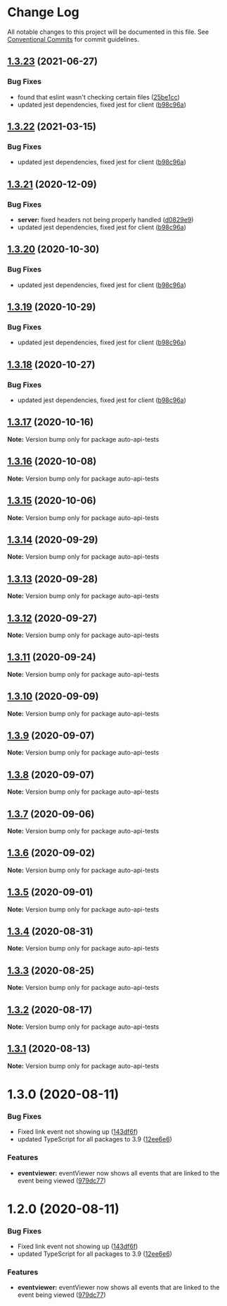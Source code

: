 # Change Log

All notable changes to this project will be documented in this file.
See [Conventional Commits](https://conventionalcommits.org) for commit guidelines.

## [1.3.23](http://github.com//cap-md089/evmplus-v6/compare/auto-api-tests@1.3.14...auto-api-tests@1.3.23) (2021-06-27)


### Bug Fixes

* found that eslint wasn't checking certain files ([25be1cc](http://github.com//cap-md089/evmplus-v6/commit/25be1cc5b028540339a05dc713563b88d226e214))
* updated jest dependencies, fixed jest for client ([b98c96a](http://github.com//cap-md089/evmplus-v6/commit/b98c96a97dac6840308775bad73aec6801391690))





## [1.3.22](http://github.com//cap-md089/evmplus-v6/compare/auto-api-tests@1.3.14...auto-api-tests@1.3.22) (2021-03-15)


### Bug Fixes

* updated jest dependencies, fixed jest for client ([b98c96a](http://github.com//cap-md089/evmplus-v6/commit/b98c96a97dac6840308775bad73aec6801391690))





## [1.3.21](http://github.com//cap-md089/evmplus-v6/compare/auto-api-tests@1.3.14...auto-api-tests@1.3.21) (2020-12-09)


### Bug Fixes

* **server:** fixed headers not being properly handled ([d0829e9](http://github.com//cap-md089/evmplus-v6/commit/d0829e9c94399c402388c26ec05512e53153615b))
* updated jest dependencies, fixed jest for client ([b98c96a](http://github.com//cap-md089/evmplus-v6/commit/b98c96a97dac6840308775bad73aec6801391690))





## [1.3.20](http://github.com//cap-md089/evmplus-v6/compare/auto-api-tests@1.3.14...auto-api-tests@1.3.20) (2020-10-30)


### Bug Fixes

* updated jest dependencies, fixed jest for client ([b98c96a](http://github.com//cap-md089/evmplus-v6/commit/b98c96a97dac6840308775bad73aec6801391690))





## [1.3.19](http://github.com//cap-md089/evmplus-v6/compare/auto-api-tests@1.3.14...auto-api-tests@1.3.19) (2020-10-29)


### Bug Fixes

* updated jest dependencies, fixed jest for client ([b98c96a](http://github.com//cap-md089/evmplus-v6/commit/b98c96a97dac6840308775bad73aec6801391690))





## [1.3.18](http://github.com//cap-md089/evmplus-v6/compare/auto-api-tests@1.3.14...auto-api-tests@1.3.18) (2020-10-27)


### Bug Fixes

* updated jest dependencies, fixed jest for client ([b98c96a](http://github.com//cap-md089/evmplus-v6/commit/b98c96a97dac6840308775bad73aec6801391690))





## [1.3.17](http://github.com//cap-md089/evmplus-v6/compare/auto-api-tests@1.3.14...auto-api-tests@1.3.17) (2020-10-16)

**Note:** Version bump only for package auto-api-tests





## [1.3.16](http://github.com//cap-md089/evmplus-v6/compare/auto-api-tests@1.3.14...auto-api-tests@1.3.16) (2020-10-08)

**Note:** Version bump only for package auto-api-tests





## [1.3.15](http://github.com//cap-md089/evmplus-v6/compare/auto-api-tests@1.3.14...auto-api-tests@1.3.15) (2020-10-06)

**Note:** Version bump only for package auto-api-tests





## [1.3.14](http://github.com//cap-md089/evmplus-v6/compare/auto-api-tests@1.3.2...auto-api-tests@1.3.14) (2020-09-29)

**Note:** Version bump only for package auto-api-tests





## [1.3.13](http://github.com//cap-md089/evmplus-v6/compare/auto-api-tests@1.3.2...auto-api-tests@1.3.13) (2020-09-28)

**Note:** Version bump only for package auto-api-tests





## [1.3.12](http://github.com//cap-md089/evmplus-v6/compare/auto-api-tests@1.3.2...auto-api-tests@1.3.12) (2020-09-27)

**Note:** Version bump only for package auto-api-tests





## [1.3.11](http://github.com//cap-md089/evmplus-v6/compare/auto-api-tests@1.3.2...auto-api-tests@1.3.11) (2020-09-24)

**Note:** Version bump only for package auto-api-tests





## [1.3.10](http://github.com//cap-md089/capunit-com-v6/compare/auto-api-tests@1.3.2...auto-api-tests@1.3.10) (2020-09-09)

**Note:** Version bump only for package auto-api-tests





## [1.3.9](http://github.com//cap-md089/evmplus-v6/compare/auto-api-tests@1.3.2...auto-api-tests@1.3.9) (2020-09-07)

**Note:** Version bump only for package auto-api-tests

## [1.3.8](http://github.com//cap-md089/evmplus-v6/compare/auto-api-tests@1.3.2...auto-api-tests@1.3.8) (2020-09-07)

**Note:** Version bump only for package auto-api-tests

## [1.3.7](http://github.com//cap-md089/evmplus-v6/compare/auto-api-tests@1.3.2...auto-api-tests@1.3.7) (2020-09-06)

**Note:** Version bump only for package auto-api-tests

## [1.3.6](http://github.com//cap-md089/evmplus-v6/compare/auto-api-tests@1.3.2...auto-api-tests@1.3.6) (2020-09-02)

**Note:** Version bump only for package auto-api-tests

## [1.3.5](http://github.com//cap-md089/evmplus-v6/compare/auto-api-tests@1.3.2...auto-api-tests@1.3.5) (2020-09-01)

**Note:** Version bump only for package auto-api-tests

## [1.3.4](http://github.com//cap-md089/evmplus-v6/compare/auto-api-tests@1.3.2...auto-api-tests@1.3.4) (2020-08-31)

**Note:** Version bump only for package auto-api-tests

## [1.3.3](http://github.com//cap-md089/evmplus-v6/compare/auto-api-tests@1.3.2...auto-api-tests@1.3.3) (2020-08-25)

**Note:** Version bump only for package auto-api-tests

## [1.3.2](http://github.com//cap-md089/evmplus-v6/compare/auto-api-tests@1.3.0...auto-api-tests@1.3.2) (2020-08-17)

**Note:** Version bump only for package auto-api-tests

## [1.3.1](http://github.com//cap-md089/evmplus-v6/compare/auto-api-tests@1.3.0...auto-api-tests@1.3.1) (2020-08-13)

**Note:** Version bump only for package auto-api-tests

# 1.3.0 (2020-08-11)

### Bug Fixes

-   Fixed link event not showing up ([143df6f](http://github.com//cap-md089/evmplus-v6/commit/143df6f6daaf7975fff3e58c68c888a226d8b31a))
-   updated TypeScript for all packages to 3.9 ([12ee6e6](http://github.com//cap-md089/evmplus-v6/commit/12ee6e67d9669d73d849791cf22637357dd4ae30))

### Features

-   **eventviewer:** eventViewer now shows all events that are linked to the event being viewed ([979dc77](http://github.com//cap-md089/evmplus-v6/commit/979dc771ed2b4ce4c652536ea589c0c1de64d3ac))

# 1.2.0 (2020-08-11)

### Bug Fixes

-   Fixed link event not showing up ([143df6f](http://github.com//cap-md089/evmplus-v6/commit/143df6f6daaf7975fff3e58c68c888a226d8b31a))
-   updated TypeScript for all packages to 3.9 ([12ee6e6](http://github.com//cap-md089/evmplus-v6/commit/12ee6e67d9669d73d849791cf22637357dd4ae30))

### Features

-   **eventviewer:** eventViewer now shows all events that are linked to the event being viewed ([979dc77](http://github.com//cap-md089/evmplus-v6/commit/979dc771ed2b4ce4c652536ea589c0c1de64d3ac))
